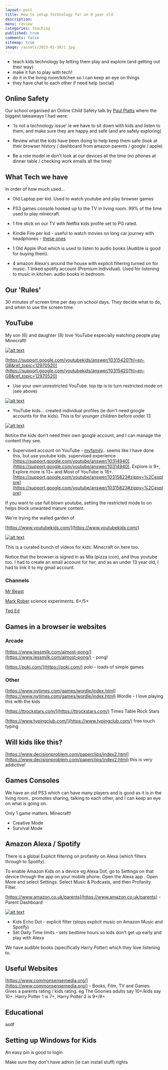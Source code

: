 ```yaml
---
layout: post
title: How to setup technology for an 8 year old 
description: 
menu: review
categories: teaching
published: true 
comments: false     
sitemap: true
image: /assets/2023-01-30/1.jpg
---
```


<!-- ![alt text](/assets/2022-11-03/2.jpg "email")](/assets/2022-11-03/2.jpg) -->

- teach kids technology by letting them play and explore (and getting out their way)
- make it fun to play with tech!
- do it in the living room/kitchen so I can keep an eye on things
- they have chat to each other if need help (social)

## Online Safety

Our school organised an Online Child Safety talk by [Paul Platts](https://www.linkedin.com/in/paul-platts-643b801b/) where the biggest takeaways I had were:

- 'Is not a technology issue' ie we have to sit down with kids and listen to them, and make sure they are happy and safe (and are safely exploring)


- Review what the kids have been doing to help keep them safe (look at their browser history / dashboard from amazon parents / google / apple)

- Be a role model ie don't look at our devices all the time (no phones at dinner table / checking work emails all the time)


## What Tech we have

In order of how much used...

- Old Laptop per kid. Used to watch youtube and play browser games

- PS3 games console hooked up to the TV in living room. 99% of the time used to play minecraft.

- 1 fire stick on our TV with Netflix kids profile set to PG rated.

- Kindle Fire per kid - useful to watch movies on long car journey with headphones - [these ones](https://www.amazon.co.uk/gp/product/B01A5RKRV4/ref=ppx_yo_dt_b_search_asin_title?ie=UTF8&psc=1)

- 1 Old Apple iPod which is used to listen to audio books (Audible is good for buying them). 

- 4 amazon Alexa's around the house with explicit filtering turned on for music. 1 linked spotify account (Premium Individual). Used for listening to music in kitchen. audio books in bedroom.


## Our 'Rules' 

30 minutes of screen time per day on school days. They decide what to do, and when to use the screen time.

## YouTube

My son (6) and daughter (8) love YouTube especially watching people play Minecraft!

[![alt text](/assets/2023-03-17/2.jpg "email")](/assets/2023-03-17/2.jpg)

[https://support.google.com/youtubekids/answer/10315420?hl=en-GB&ref_topic=12970520](https://support.google.com/youtubekids/answer/10315420?hl=en-GB&ref_topic=12970520) 

- Use your own unrestricted YouTube. top tip is to turn restricted mode on (see above)

[![alt text](/assets/2023-03-17/4.jpg "email")](/assets/2023-03-17/4.jpg)

- YouTube kids... created individual profiles (ie don't need google accounts for the kids). This is for younger children before under 13

[![alt text](/assets/2023-03-17/5.jpg "email")](/assets/2023-03-17/5.jpg)

Notice the kids don't need their own google account, and I can manage the content they see.

- Supervised account on YouTube - [myfamily](https://www.youtube.com/myfamily/).. seems like I have done this, but use youtube kids. supervised experience . [https://support.google.com/youtube/answer/10314940](https://support.google.com/youtube/answer/10314940). Explore is 9+, Explore more is 13+ and Most of YouTube is 18+. [https://support.google.com/youtube/answer/10315823#zippy=%2Cexplore](https://support.google.com/youtube/answer/10315823#zippy=%2Cexplore)



If you want to use full blown youtube, setting the restricted mode to on helps block unwanted mature content.

We're trying the walled garden of

[https://www.youtubekids.com/](https://www.youtubekids.com/)


[![alt text](/assets/2023-03-17/3.jpg "email")](/assets/2023-03-17/3.jpg)

This is a curated bunch of videos for kids. Minecraft on here too.

Notice that the browser is signed in as Mia (pizza icon), and thus youtube too. I had to create an email account for her, and as an under 13 year old, I had to link it to my gmail account.


### Channels

[Mr Beast](https://www.youtubekids.com/watch?v=pCve1w1GFOs&hl=en-GB)

[Mark Rober](https://www.youtubekids.com/search?q=mark+rober&hl=en-GB) science experiments. 6+/5+


[Ted Ed](https://www.youtubekids.com/search?q=ted+ed&hl=en-GB)


## Games in a browser ie websites

### Arcade

[https://www.lessmilk.com/almost-pong/](https://www.lessmilk.com/almost-pong/) - pong!

[https://poki.com/](https://poki.com/) poki - loads of simple games

### Other 

[https://www.nytimes.com/games/wordle/index.html](https://www.nytimes.com/games/wordle/index.html) Wordle - I love playing this with the kids

[https://ttrockstars.com/](https://ttrockstars.com/) Times Table Rock Stars

[https://www.typingclub.com/](https://www.typingclub.com/) free touch typing

## Will kids like this?

[https://www.decisionproblem.com/paperclips/index2.html](https://www.decisionproblem.com/paperclips/index2.html) this is very addictive!



## Games Consoles

We have an old PS3 which can have many players and is good as it is in the living room.. promotes sharing, talking to each other, and I can keep an eye on what is going on.


Only 1 game matters. Minecraft!

- Creative Mode
- Survival Mode


## Amazon Alexa / Spotify 

There is a global Explicit filtering on profanity on Alexa (which filters through to Spotify).

To enable Amazon Kids on a device eg Alexa Dot, go to Settings on that device through the app on your mobile phone. Open the Alexa app . Open More and select Settings. Select Music & Podcasts, and then Profanity Filter. 

[https://www.amazon.co.uk/parents](https://www.amazon.co.uk/parents) - Parent Dashboard

[![alt text](/assets/2023-03-17/1.jpg "email")](/assets/2023-03-17/1.jpg)

- Kids Echo Dot - explicit filter (stops explicit music on Amazon Music and Spotify)
- Set Daily Time limits - sets bedtime hours so kids don't get up early and play with Alexa

We have audible books (specifically Harry Potter) which they love listening to.

## Useful Websites

[https://www.commonsensemedia.org/](https://www.commonsensemedia.org/) - Books, Film, TV and Games. Gives a parents rating / kids rating. eg The Goonies adults say 10+/kids say 10+. Harry Potter 1 is 7+, Harry Potter 2 is 9+/8+

## Educational

asdf

## Setting up Windows for Kids

An easy pin is good to login

Make sure they don't have admin (ie can install stuff) rights
